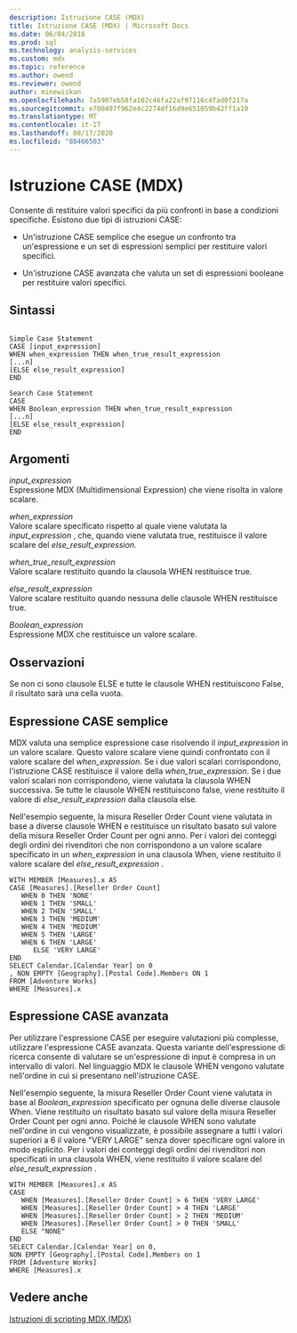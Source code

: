 ```yaml
---
description: Istruzione CASE (MDX)
title: Istruzione CASE (MDX) | Microsoft Docs
ms.date: 06/04/2018
ms.prod: sql
ms.technology: analysis-services
ms.custom: mdx
ms.topic: reference
ms.author: owend
ms.reviewer: owend
author: minewiskan
ms.openlocfilehash: 7a5907eb58fa102c46fa22af97116c4fad0f217a
ms.sourcegitcommit: e700497f962e4c2274df16d9e651059b42ff1a10
ms.translationtype: MT
ms.contentlocale: it-IT
ms.lasthandoff: 08/17/2020
ms.locfileid: "88466503"
---
```

# <a name="case-statement-mdx"></a>Istruzione CASE (MDX)


  Consente di restituire valori specifici da più confronti in base a condizioni specifiche. Esistono due tipi di istruzioni CASE:  
  
-   Un'istruzione CASE semplice che esegue un confronto tra un'espressione e un set di espressioni semplici per restituire valori specifici.  
  
-   Un'istruzione CASE avanzata che valuta un set di espressioni booleane per restituire valori specifici.  
  
## <a name="syntax"></a>Sintassi  
  
```  
  
Simple Case Statement  
CASE [input_expression]  
WHEN when_expression THEN when_true_result_expression  
[...n]  
[ELSE else_result_expression]  
END  
  
Search Case Statement  
CASE   
WHEN Boolean_expression THEN when_true_result_expression  
[...n]  
[ELSE else_result_expression]  
END  
```  
  
## <a name="arguments"></a>Argomenti  
 *input_expression*  
 Espressione MDX (Multidimensional Expression) che viene risolta in valore scalare.  
  
 *when_expression*  
 Valore scalare specificato rispetto al quale viene valutata la *input_expression* , che, quando viene valutata true, restituisce il valore scalare del *else_result_expression*.  
  
 *when_true_result_expression*  
 Valore scalare restituito quando la clausola WHEN restituisce true.  
  
 *else_result_expression*  
 Valore scalare restituito quando nessuna delle clausole WHEN restituisce true.  
  
 *Boolean_expression*  
 Espressione MDX che restituisce un valore scalare.  
  
## <a name="remarks"></a>Osservazioni  
 Se non ci sono clausole ELSE e tutte le clausole WHEN restituiscono False, il risultato sarà una cella vuota.  
  
## <a name="simple-case-expression"></a>Espressione CASE semplice  
 MDX valuta una semplice espressione case risolvendo il *input_expression* in un valore scalare. Questo valore scalare viene quindi confrontato con il valore scalare del *when_expression*. Se i due valori scalari corrispondono, l'istruzione CASE restituisce il valore della *when_true_expression*. Se i due valori scalari non corrispondono, viene valutata la clausola WHEN successiva. Se tutte le clausole WHEN restituiscono false, viene restituito il valore di *else_result_expression* dalla clausola else.  
  
 Nell'esempio seguente, la misura Reseller Order Count viene valutata in base a diverse clausole WHEN e restituisce un risultato basato sul valore della misura Reseller Order Count per ogni anno. Per i valori dei conteggi degli ordini dei rivenditori che non corrispondono a un valore scalare specificato in un *when_expression* in una clausola When, viene restituito il valore scalare del *else_result_expression* .  
  
```  
WITH MEMBER [Measures].x AS   
CASE [Measures].[Reseller Order Count]  
   WHEN 0 THEN 'NONE'  
   WHEN 1 THEN 'SMALL'  
   WHEN 2 THEN 'SMALL'  
   WHEN 3 THEN 'MEDIUM'  
   WHEN 4 THEN 'MEDIUM'  
   WHEN 5 THEN 'LARGE'  
   WHEN 6 THEN 'LARGE'  
      ELSE 'VERY LARGE'  
END  
SELECT Calendar.[Calendar Year] on 0  
, NON EMPTY [Geography].[Postal Code].Members ON 1  
FROM [Adventure Works]  
WHERE [Measures].x  
```  
  
## <a name="searched-case-expression"></a>Espressione CASE avanzata  
 Per utilizzare l'espressione CASE per eseguire valutazioni più complesse, utilizzare l'espressione CASE avanzata. Questa variante dell'espressione di ricerca consente di valutare se un'espressione di input è compresa in un intervallo di valori. Nel linguaggio MDX le clausole WHEN vengono valutate nell'ordine in cui si presentano nell'istruzione CASE.  
  
 Nell'esempio seguente, la misura Reseller Order Count viene valutata in base al *Boolean_expression* specificato per ognuna delle diverse clausole When. Viene restituito un risultato basato sul valore della misura Reseller Order Count per ogni anno. Poiché le clausole WHEN sono valutate nell'ordine in cui vengono visualizzate, è possibile assegnare a tutti i valori superiori a 6 il valore "VERY LARGE" senza dover specificare ogni valore in modo esplicito. Per i valori dei conteggi degli ordini dei rivenditori non specificati in una clausola WHEN, viene restituito il valore scalare del *else_result_expression* .  
  
```  
WITH MEMBER [Measures].x AS   
CASE   
   WHEN [Measures].[Reseller Order Count] > 6 THEN 'VERY LARGE'  
   WHEN [Measures].[Reseller Order Count] > 4 THEN 'LARGE'  
   WHEN [Measures].[Reseller Order Count] > 2 THEN 'MEDIUM'  
   WHEN [Measures].[Reseller Order Count] > 0 THEN 'SMALL'  
   ELSE "NONE"  
END  
SELECT Calendar.[Calendar Year] on 0,  
NON EMPTY [Geography].[Postal Code].Members on 1  
FROM [Adventure Works]  
WHERE [Measures].x  
```  
  
## <a name="see-also"></a>Vedere anche  
 [Istruzioni di scripting MDX &#40;MDX&#41;](../mdx/mdx-scripting-statements-mdx.md)  
  
  
